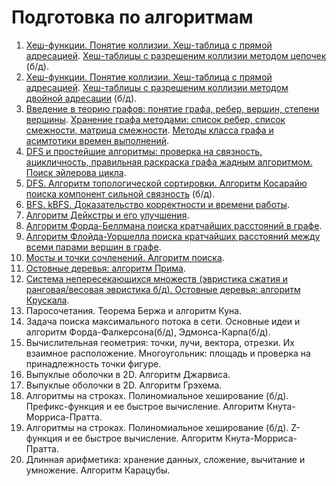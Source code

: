 # Подготовка по алгоритмам
1. [Хеш-функции. Понятие коллизии. Хеш-таблица с прямой адресацией](https://github.com/achr1hr/Exam-Prog-Spring2024/blob/main/1и2.txt). [Хеш-таблицы с разрешеним коллизии методом цепочек](https://github.com/achr1hr/Exam-Prog-Spring2024/blob/main/1.cpp) (б/д).
2. [Хеш-функции. Понятие коллизии. Хеш-таблица с прямой адресацией](https://github.com/achr1hr/Exam-Prog-Spring2024/blob/main/1и2.txt). [Хеш-таблицы с разрешеним коллизии методом двойной адресации](https://github.com/achr1hr/Exam-Prog-Spring2024/blob/main/2.cpp) (б/д).
3. [Введение в теорию графов: понятие графа, ребер, вершин, степени вершины](https://github.com/achr1hr/Exam-Prog-Spring2024/blob/main/3.txt). [Хранение графа методами: список ребер, список смежности, матрица смежности](https://github.com/achr1hr/Exam-Prog-Spring2024/blob/main/3.cpp). [Методы класса графа и асимтотики времен выполнений](https://github.com/achr1hr/Exam-Prog-Spring2024/blob/main/3.txt).
4. [DFS и простейшие алгоритмы: проверка на связность, ацикличность, правильная раскраска
графа жадным алгоритмом. Поиск эйлерова цикла](https://github.com/achr1hr/Exam-Prog-Spring2024/blob/main/4.cpp).
5. [DFS. Алгоритм топологической сортировки. Алгоритм Косарайю поиска компонент сильной
связность](https://github.com/achr1hr/Exam-Prog-Spring2024/blob/main/5.cpp) (б/д).
6. [BFS. kBFS. Доказательство корректности и времени работы](https://github.com/achr1hr/Exam-Prog-Spring2024/blob/main/6.cpp).
7. [Алгоритм Дейкстры и его улучшения](https://github.com/achr1hr/Exam-Prog-Spring2024/blob/main/7.cpp).
8. [Алгоритм Форда-Беллмана поиска кратчайших расстояний в графе](https://github.com/achr1hr/Exam-Prog-Spring2024/blob/main/8.cpp).
9. [Алгоритм Флойда-Уоршелла поиска кратчайших расстояний между всеми парами вершин в
графе](https://github.com/achr1hr/Exam-Prog-Spring2024/blob/main/9.cpp).
10. [Мосты и точки сочленений. Алгоритм поиска](https://github.com/achr1hr/Exam-Prog-Spring2024/blob/main/10.cpp).
11. [Остовные деревья: алгоритм Прима](https://github.com/achr1hr/Exam-Prog-Spring2024/blob/main/11.cpp).
12. [Система непересекающихся множеств (эвристика сжатия и ранговая/весовая эвристика б/д).
Остовные деревья: алгоритм Крускала](https://github.com/achr1hr/Exam-Prog-Spring2024/blob/main/12.cpp).
13. Паросочетания. Теорема Бержа и алгоритм Куна.
14. Задача поиска максимального потока в сети. Основные идеи и алгоритм Форда-Фалкерсона(б/д),
Эдмонса-Карпа(б/д).
15. Вычислительная геометрия: точки, лучи, вектора, отрезки. Их взаимное расположение. Многоугольник: площадь и проверка на принадлежность точки фигуре.
16. Выпуклые оболочки в 2D. Алгоритм Джарвиса.
17. Выпуклые оболочки в 2D. Алгоритм Грэхема.
18. Алгоритмы на строках. Полиномиальное хеширование (б/д). Префикс-функция и ее быстрое
вычисление. Алгоритм Кнута-Морриса-Пратта.
19. Алгоритмы на строках. Полиномиальное хеширование (б/д). Z-функция и ее быстрое вычисление. Алгоритм Кнута-Морриса-Пратта.
20. Длинная арифметика: хранение данных, сложение, вычитание и умножение. Алгоритм Карацубы.
